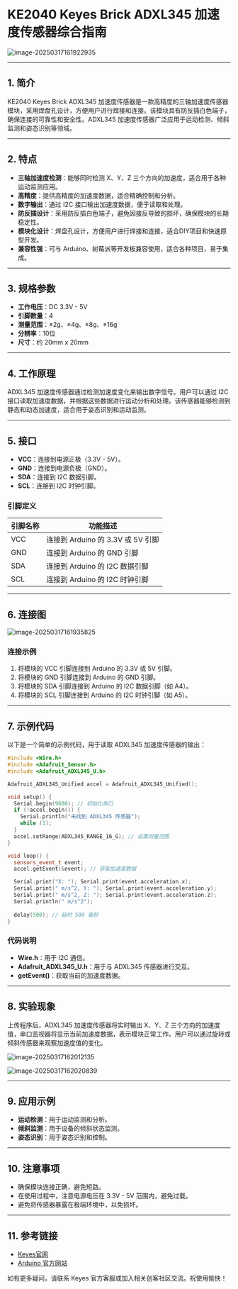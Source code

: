 # KE2040 Keyes Brick ADXL345 加速度传感器综合指南

![image-20250317161922935](media/image-20250317161922935.png)

---

## 1. 简介
KE2040 Keyes Brick ADXL345 加速度传感器是一款高精度的三轴加速度传感器模块，采用焊盘孔设计，方便用户进行焊接和连接。该模块具有防反插白色端子，确保连接的可靠性和安全性。ADXL345 加速度传感器广泛应用于运动检测、倾斜监测和姿态识别等领域。

---

## 2. 特点
- **三轴加速度检测**：能够同时检测 X、Y、Z 三个方向的加速度，适合用于各种运动监测应用。
- **高精度**：提供高精度的加速度数据，适合精确控制和分析。
- **数字输出**：通过 I2C 接口输出加速度数据，便于读取和处理。
- **防反插设计**：采用防反插白色端子，避免因接反导致的损坏，确保模块的长期稳定性。
- **模块化设计**：焊盘孔设计，方便用户进行焊接和连接，适合DIY项目和快速原型开发。
- **兼容性强**：可与 Arduino、树莓派等开发板兼容使用，适合各种项目，易于集成。

---

## 3. 规格参数
- **工作电压**：DC 3.3V - 5V  
- **引脚数量**：4  
- **测量范围**：±2g、±4g、±8g、±16g  
- **分辨率**：10位  
- **尺寸**：约 20mm x 20mm  

---

## 4. 工作原理
ADXL345 加速度传感器通过检测加速度变化来输出数字信号。用户可以通过 I2C 接口读取加速度数据，并根据这些数据进行运动分析和处理。该传感器能够检测到静态和动态加速度，适合用于姿态识别和运动监测。

---

## 5. 接口
- **VCC**：连接到电源正极（3.3V - 5V）。
- **GND**：连接到电源负极（GND）。
- **SDA**：连接到 I2C 数据引脚。
- **SCL**：连接到 I2C 时钟引脚。

### 引脚定义
| 引脚名称 | 功能描述                     |
|----------|------------------------------|
| VCC      | 连接到 Arduino 的 3.3V 或 5V 引脚 |
| GND      | 连接到 Arduino 的 GND 引脚  |
| SDA      | 连接到 Arduino 的 I2C 数据引脚 |
| SCL      | 连接到 Arduino 的 I2C 时钟引脚 |

---

## 6. 连接图
![image-20250317161935825](media/image-20250317161935825.png)

### 连接示例
1. 将模块的 VCC 引脚连接到 Arduino 的 3.3V 或 5V 引脚。
2. 将模块的 GND 引脚连接到 Arduino 的 GND 引脚。
3. 将模块的 SDA 引脚连接到 Arduino 的 I2C 数据引脚（如 A4）。
4. 将模块的 SCL 引脚连接到 Arduino 的 I2C 时钟引脚（如 A5）。

---

## 7. 示例代码
以下是一个简单的示例代码，用于读取 ADXL345 加速度传感器的输出：
```cpp
#include <Wire.h>
#include <Adafruit_Sensor.h>
#include <Adafruit_ADXL345_U.h>

Adafruit_ADXL345_Unified accel = Adafruit_ADXL345_Unified();

void setup() {
  Serial.begin(9600); // 初始化串口
  if (!accel.begin()) {
    Serial.println("未找到 ADXL345 传感器");
    while (1);
  }
  accel.setRange(ADXL345_RANGE_16_G); // 设置测量范围
}

void loop() {
  sensors_event_t event; 
  accel.getEvent(&event); // 获取加速度数据

  Serial.print("X: "); Serial.print(event.acceleration.x); 
  Serial.print(" m/s^2, Y: "); Serial.print(event.acceleration.y); 
  Serial.print(" m/s^2, Z: "); Serial.print(event.acceleration.z); 
  Serial.println(" m/s^2");
  
  delay(500); // 延时 500 毫秒
}
```

### 代码说明
- **Wire.h**：用于 I2C 通信。
- **Adafruit_ADXL345_U.h**：用于与 ADXL345 传感器进行交互。
- **getEvent()**：获取当前的加速度数据。

---

## 8. 实验现象
上传程序后，ADXL345 加速度传感器将实时输出 X、Y、Z 三个方向的加速度值，串口监视器将显示当前加速度数据，表示模块正常工作。用户可以通过旋转或倾斜传感器来观察加速度值的变化。

![image-20250317162012135](media/image-20250317162012135.png)

![image-20250317162020839](media/image-20250317162020839.png)

---

## 9. 应用示例
- **运动检测**：用于运动监测和分析。
- **倾斜监测**：用于设备的倾斜状态监测。
- **姿态识别**：用于姿态识别和控制。

---

## 10. 注意事项
- 确保模块连接正确，避免短路。
- 在使用过程中，注意电源电压在 3.3V - 5V 范围内，避免过载。
- 避免将传感器暴露在极端环境中，以免损坏。

---

## 11. 参考链接
- [Keyes官网](http://www.keyes-robot.com/)
- [Arduino 官方网站](https://www.arduino.cc)  

如有更多疑问，请联系 Keyes 官方客服或加入相关创客社区交流。祝使用愉快！